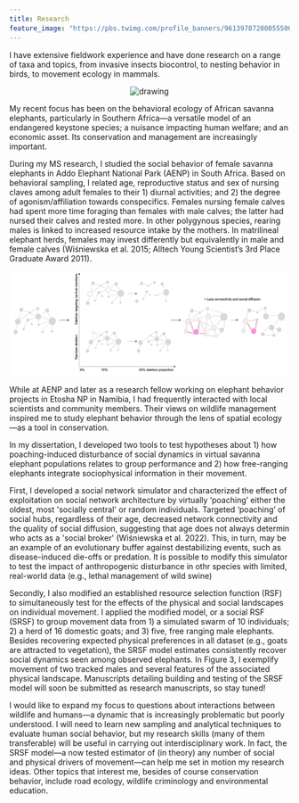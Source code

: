 ```yaml
---
title: Research 
feature_image: "https://pbs.twimg.com/profile_banners/961397872800555008/1527302284/1500x500"
---
```


I have extensive fieldwork experience and have done research on a range of taxa and topics, from invasive insects biocontrol, to nesting behavior in birds, to movement ecology in mammals.  


<p align="center">
  <img src="/assets/RhinoEgg.png" alt="drawing" width="500"/>
  
<p align="left">

My recent focus has been on the behavioral ecology of African savanna elephants, particularly in Southern Africa—a versatile model of an endangered keystone species; a nuisance impacting human welfare; and an economic asset. Its conservation and management are increasingly important.
  
During my MS research, I studied the social behavior of female savanna elephants in Addo Elephant National Park (AENP) in South Africa. Based on behavioral sampling, I related age, reproductive status and sex of nursing claves among adult females to their 1) diurnal activities; and 2) the degree of agonism/affiliation towards conspecifics. Females nursing female calves had spent more time foraging than females with male calves; the latter had nursed their calves and rested more. In other polygynous species, rearing males is linked to increased resource intake by the mothers. In matrilineal elephant herds, females may invest differently but equivalently in male and female calves (Wiśniewska et al. 2015; Alltech Young Scientist’s 3rd Place Graduate Award 2011). 
  
<p align="center">
  <img src="/assets/SNA.png" alt="drawing" width="500"/>
  
While at AENP and later as a research fellow working on elephant behavior projects in Etosha NP in Namibia, I had frequently interacted with local scientists and community members. Their views on wildlife management inspired me to study elephant behavior through the lens of spatial ecology—as a tool in conservation.

In my dissertation, I developed two tools to test hypotheses about 1) how poaching-induced disturbance of social dynamics in virtual savanna elephant populations relates to group performance and 2) how free-ranging elephants integrate sociophysical information in their movement. 

First, I developed a social network simulator and characterized the effect of exploitation on social network architecture by virtually ‘poaching’ either the oldest, most 'socially central' or random individuals. Targeted ‘poaching’ of social hubs, regardless of their age, decreased network connectivity and the quality of social diffusion, suggesting that age does not always determin who acts as a 'social broker' (Wiśniewska et al. 2022). This, in turn, may be an example of an evolutionary buffer against destabilizing events, such as disease-induced die-offs or predation. It is possible to modify this simulator to test the impact of anthropogenic disturbance in othr species with limited, real-world data (e.g., lethal management of wild swine)
  

Secondly, I also modified an established resource selection function (RSF) to simultaneously test for the effects of the physical and social landscapes on individual movement. I applied the modified model, or a social RSF (SRSF) to group movement data from 1) a simulated swarm of 10 individuals; 2) a herd of 16 domestic goats; and 3) five, free ranging male elephants. Besides recovering expected physical preferences in all dataset (e.g., goats are attracted to vegetation), the SRSF model estimates consistently recover social dynamics seen among observed elephants. In Figure 3, I exemplify movement of two tracked males and several features of the associated physical landscape. 
  Manuscripts detailing building and testing of the SRSF model will soon be submitted as research manuscripts, so stay tuned! 

I would like to expand my focus to questions about interactions between wildlife and humans—a dynamic that is increasingly problematic but poorly understood. I will need to learn new sampling and analytical techniques to evaluate human social behavior, but my research skills (many of them transferable) will be useful in carrying out interdisciplinary work. In fact, the SRSF model—a now tested estimator of (in theory) any number of social and physical drivers of movement—can help me set in motion my research ideas. Other topics that interest me, besides of course conservation behavior, include road ecology, wildlife criminology and environmental education.
